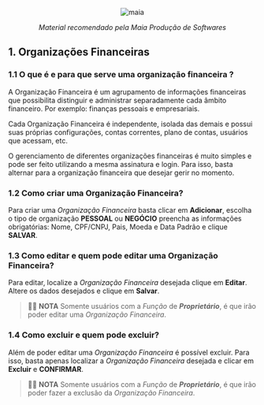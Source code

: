 <div align="center">
 
![maia](https://user-images.githubusercontent.com/49403097/199071278-bbed41e9-356e-4df8-81b0-003cf07ed29c.jpg)


<i>Material recomendado pela Maia Produção de Softwares</i>
</div>

## 1. Organizações Financeiras 

 ### 1.1 O que é e para que serve uma organização financeira ?


<p>A Organização Financeira é um agrupamento de informações financeiras que possibilita distinguir e administrar separadamente cada âmbito financeiro. Por exemplo: finanças pessoais e empresariais.

Cada Organização Financeira é independente, isolada das demais e possui suas próprias configurações, contas correntes, plano de contas, usuários que acessam, etc.

O gerenciamento de diferentes organizações financeiras é muito simples e pode ser feito utilizando a mesma assinatura e login. Para isso, basta alternar para a organização financeira que desejar gerir no momento.

 ### 1.2 Como criar uma Organização Financeira?
 Para criar uma _Organização Financeira_ basta clicar em **Adicionar**, escolha o tipo de organização **PESSOAL** ou **NEGÓCIO** preencha as informações obrigatórias: Nome, CPF/CNPJ, Pais, Moeda e Data Padrão e clique **SALVAR**.

### 1.3 Como editar e quem pode editar uma Organização Financeira?

Para editar, localize a _Organização Financeira_ desejada clique em **Editar**. Altere os dados desejados e clique em **Salvar**.

 
> 👨‍🏫 **NOTA** Somente usuários com a _Função_ de _**Proprietário**_, é que irão poder editar uma _Organização Financeira_.

### 1.4  Como excluir e quem pode excluir?
Além de poder editar uma _Organização Financeira_ é possível excluir. Para isso, basta apenas localizar a _Organização Financeira_ desejada e clicar em **Excluir** e **CONFIRMAR**.

> 👨‍🏫 **NOTA** Somente usuários com a _Função_ de _**Proprietário**_, é que irão poder fazer a exclusão da _Organização Financeira_.
